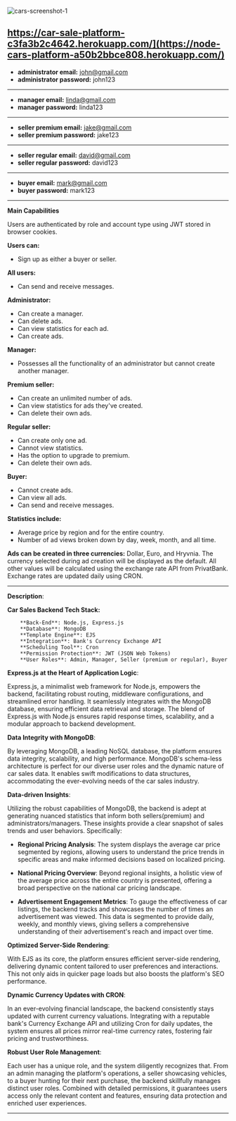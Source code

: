 
![cars-screenshot-1](https://github.com/DevMari999/cars-platform/assets/135366781/ad1ff520-ac42-4d71-896d-7d298d49e9c4)

https://car-sale-platform-c3fa3b2c4642.herokuapp.com/](https://node-cars-platform-a50b2bbce808.herokuapp.com/)
---
- **administrator email:** john@gmail.com
- **administrator password:** john123
---
- **manager email:** linda@gmail.com
- **manager password:** linda123
---
- **seller premium email:** jake@gmail.com
- **seller premium password:** jake123
---
- **seller regular email:** david@gmail.com
- **seller regular password:** david123
---
- **buyer email:** mark@gmail.com
- **buyer password:** mark123

---

**Main Capabilities**

Users are authenticated by role and account type using JWT stored in browser cookies.

**Users can:**

- Sign up as either a buyer or seller.

**All users:**
- Can send and receive messages.

**Administrator:**
- Can create a manager.
- Can delete ads.
- Can view statistics for each ad.
- Can create ads.

**Manager:**
- Possesses all the functionality of an administrator but cannot create another manager.

**Premium seller:**
- Can create an unlimited number of ads.
- Can view statistics for ads they've created.
- Can delete their own ads.

**Regular seller:**
- Can create only one ad.
- Cannot view statistics.
- Has the option to upgrade to premium.
- Can delete their own ads.

**Buyer:**
- Cannot create ads.
- Can view all ads.
- Can send and receive messages.

**Statistics include:**
- Average price by region and for the entire country.
- Number of ad views broken down by day, week, month, and all time.

**Ads can be created in three currencies:** Dollar, Euro, and Hryvnia.
The currency selected during ad creation will be displayed as the default. All other values will be calculated using the exchange rate API from PrivatBank. Exchange rates are updated daily using CRON.

---

**Description**:

**Car Sales Backend Tech Stack:**

        **Back-End**: Node.js, Express.js
        **Database**: MongoDB
        **Template Engine**: EJS
        **Integration**: Bank's Currency Exchange API
        **Scheduling Tool**: Cron
        **Permission Protection**: JWT (JSON Web Tokens)
        **User Roles**: Admin, Manager, Seller (premium or regular), Buyer

**Express.js at the Heart of Application Logic**:

Express.js, a minimalist web framework for Node.js, empowers the backend, facilitating robust routing, middleware configurations, and streamlined error handling. It seamlessly integrates with the MongoDB database, ensuring efficient data retrieval and storage. The blend of Express.js with Node.js ensures rapid response times, scalability, and a modular approach to backend development.

**Data Integrity with MongoDB**:

By leveraging MongoDB, a leading NoSQL database, the platform ensures data integrity, scalability, and high performance. MongoDB's schema-less architecture is perfect for our diverse user roles and the dynamic nature of car sales data. It enables swift modifications to data structures, accommodating the ever-evolving needs of the car sales industry.

**Data-driven Insights**:

Utilizing the robust capabilities of MongoDB, the backend is adept at generating nuanced statistics that inform both sellers(premium) and administrators/managers. These insights provide a clear snapshot of sales trends and user behaviors. Specifically:

- **Regional Pricing Analysis**: The system displays the average car price segmented by regions, allowing users to understand the price trends in specific areas and make informed decisions based on localized pricing.

- **National Pricing Overview**: Beyond regional insights, a holistic view of the average price across the entire country is presented, offering a broad perspective on the national car pricing landscape.

- **Advertisement Engagement Metrics**: To gauge the effectiveness of car listings, the backend tracks and showcases the number of times an advertisement was viewed. This data is segmented to provide daily, weekly, and monthly views, giving sellers a comprehensive understanding of their advertisement's reach and impact over time.

**Optimized Server-Side Rendering**:

With EJS as its core, the platform ensures efficient server-side rendering, delivering dynamic content tailored to user preferences and interactions. This not only aids in quicker page loads but also boosts the platform's SEO performance.

**Dynamic Currency Updates with CRON**:

In an ever-evolving financial landscape, the backend consistently stays updated with current currency valuations. Integrating with a reputable bank's Currency Exchange API and utilizing Cron for daily updates, the system ensures all prices mirror real-time currency rates, fostering fair pricing and trustworthiness.

**Robust User Role Management**:

Each user has a unique role, and the system diligently recognizes that. From an admin managing the platform's operations, a seller showcasing vehicles, to a buyer hunting for their next purchase, the backend skillfully manages distinct user roles. Combined with detailed permissions, it guarantees users access only the relevant content and features, ensuring data protection and enriched user experiences.

---
